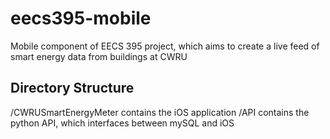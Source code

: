 # eecs395-mobile
Mobile component of EECS 395 project, which aims to create a live feed of smart energy data from buildings at CWRU

## Directory Structure
/CWRUSmartEnergyMeter contains the iOS application
/API contains the python API, which interfaces between mySQL and iOS
